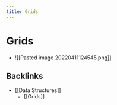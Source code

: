 ```yaml
---
title: Grids
---
```


# Grids
- ![[Pasted image 20220411124545.png]]






## Backlinks
* [[Data Structures]]
	* [[Grids]]

